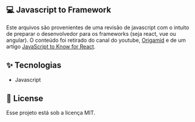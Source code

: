 ## 💻 Javascript to Framework

Este arquivos são provenientes de uma revisão de javascript com o intuito de preparar o desenvolvedor para os frameworks (seja react, vue ou angular). O conteúdo foi retirado do canal do youtube, [Origamid](https://www.youtube.com/watch?v=j6iSONAO6sQ&list=PL9rc_FjKlX39T78CUANwmdta_d1CgUtMt) e de um artigo [JavaScript to Know for React](https://kentcdodds.com/blog/javascript-to-know-for-react).

## ✨ Tecnologias

- Javascript


## 📝 License

Esse projeto está sob a licença MIT.
